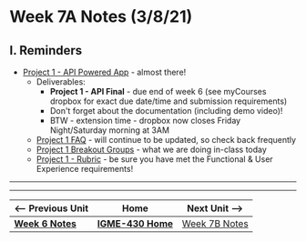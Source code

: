 # Week 7A Notes (3/8/21)

## I. Reminders

- [Project 1 - API Powered App](../projects/project-1.md) - almost there!
  - Deliverables:
    - **Project 1 - API Final** - due end of week 6 (see myCourses dropbox for exact due date/time and submission requirements)
    - Don't forget about the documentation (including demo video)!
    - BTW - extension time - dropbox now closes Friday Night/Saturday morning at 3AM
  - [Project 1 FAQ](../projects/project-1-FAQ.md) - will continue to be updated, so check back frequently
  - [Project 1 Breakout Groups](../projects/project-1-breakout-groups.md) - what we are doing in-class today
  - [Project 1 - Rubric](../projects/project-1.md#rubric) - be sure you have met the Functional & User Experience requirements! 

<hr><hr>

| <-- Previous Unit | Home | Next Unit -->
| --- | --- | --- 
| [**Week 6 Notes**](6A.md)   |  [**IGME-430 Home**](../README.md) | [Week 7B Notes](7B.md)
